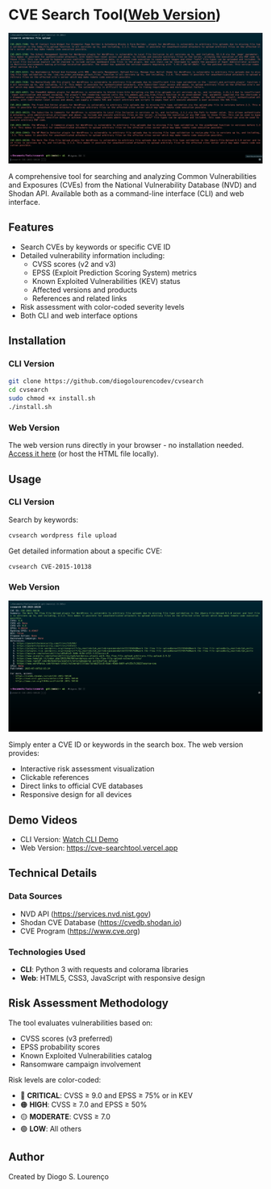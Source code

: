 # CVE Search Tool([Web Version](https://cve-searchtool.vercel.app))

![CLI Screenshot](image-1.png)

A comprehensive tool for searching and analyzing Common Vulnerabilities and Exposures (CVEs) from the National Vulnerability Database (NVD) and Shodan API. Available both as a command-line interface (CLI) and web interface.

## Features

- Search CVEs by keywords or specific CVE ID
- Detailed vulnerability information including:
  - CVSS scores (v2 and v3)
  - EPSS (Exploit Prediction Scoring System) metrics
  - Known Exploited Vulnerabilities (KEV) status
  - Affected versions and products
  - References and related links
- Risk assessment with color-coded severity levels
- Both CLI and web interface options

## Installation

### CLI Version

```bash
git clone https://github.com/diogolourencodev/cvsearch
cd cvsearch
sudo chmod +x install.sh
./install.sh
```

### Web Version

The web version runs directly in your browser - no installation needed. [Access it here](https://cve-searchtool.vercel.app) (or host the HTML file locally).

## Usage

### CLI Version

Search by keywords:
```bash
cvsearch wordpress file upload
```

Get detailed information about a specific CVE:
```bash
cvsearch CVE-2015-10138
```

### Web Version

![Web Interface Screenshot](image.png)

Simply enter a CVE ID or keywords in the search box. The web version provides:
- Interactive risk assessment visualization
- Clickable references
- Direct links to official CVE databases
- Responsive design for all devices

## Demo Videos

- CLI Version: [Watch CLI Demo](https://github.com/user-attachments/assets/c5ae37c2-a14d-40b0-b0c8-312a12dd941b)
- Web Version: https://cve-searchtool.vercel.app

## Technical Details

### Data Sources
- NVD API (https://services.nvd.nist.gov)
- Shodan CVE Database (https://cvedb.shodan.io)
- CVE Program (https://www.cve.org)

### Technologies Used
- **CLI**: Python 3 with requests and colorama libraries
- **Web**: HTML5, CSS3, JavaScript with responsive design

## Risk Assessment Methodology

The tool evaluates vulnerabilities based on:
- CVSS scores (v3 preferred)
- EPSS probability scores
- Known Exploited Vulnerabilities catalog
- Ransomware campaign involvement

Risk levels are color-coded:
- 🔴 **CRITICAL**: CVSS ≥ 9.0 and EPSS ≥ 75% or in KEV
- 🟠 **HIGH**: CVSS ≥ 7.0 and EPSS ≥ 50%
- 🟡 **MODERATE**: CVSS ≥ 7.0
- 🟢 **LOW**: All others

## Author

Created by Diogo S. Lourenço
